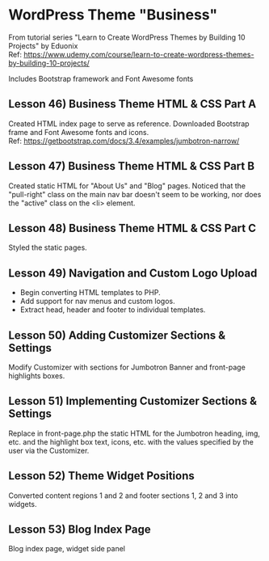 # WordPress Theme "Business"
From tutorial series "Learn to Create WordPress Themes by Building 10 Projects" by Eduonix  
Ref: https://www.udemy.com/course/learn-to-create-wordpress-themes-by-building-10-projects/

Includes Bootstrap framework and Font Awesome fonts 

## Lesson 46) Business Theme HTML & CSS Part A
Created HTML index page to serve as reference.  Downloaded Bootstrap frame and Font Awesome fonts and icons.  
Ref: https://getbootstrap.com/docs/3.4/examples/jumbotron-narrow/

## Lesson 47) Business Theme HTML & CSS Part B
Created static HTML for "About Us" and "Blog" pages.
Noticed that the "pull-right" class on the main nav bar doesn't seem to be working,
nor does the "active" class on the &lt;li&gt; element.

## Lesson 48) Business Theme HTML & CSS Part C
Styled the static pages.

## Lesson 49) Navigation and Custom Logo Upload
* Begin converting HTML templates to PHP.
* Add support for nav menus and custom logos.
* Extract head, header and footer to individual templates.

## Lesson 50) Adding Customizer Sections & Settings
Modify Customizer with sections for Jumbotron Banner and front-page highlights boxes.

## Lesson 51) Implementing Customizer Sections & Settings
Replace in front-page.php the static HTML for the Jumbotron heading, img, etc. 
and the highlight box text, icons, etc. with the values specified by the user via the Customizer.

## Lesson 52) Theme Widget Positions
Converted content regions 1 and 2 and footer sections 1, 2 and 3 into widgets.

## Lesson 53) Blog Index Page
Blog index page, widget side panel
